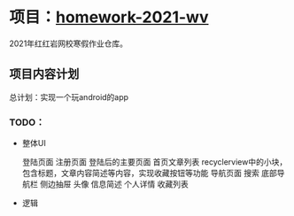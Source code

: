 项目：[homework-2021-wv](https://github.com/shx-2020/homework-2021-wv)
===
2021年红红岩网校寒假作业仓库。

##  项目内容计划
总计划：实现一个玩android的app<br>
### TODO：
* 整体UI<br>

    登陆页面
    注册页面
    登陆后的主要页面
        首页文章列表
            recyclerview中的小块，包含标题，文章内容简述等内容，实现收藏按钮等功能
        导航页面
        搜索
        底部导航栏
        侧边抽屉
            头像
            信息简述
            个人详情
            收藏列表
        
    
* 逻辑
